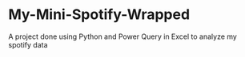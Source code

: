 # My-Mini-Spotify-Wrapped
A project done using Python and Power Query in Excel to analyze my spotify data
